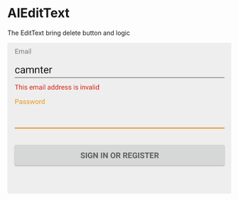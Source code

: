 # AIEditText
The EditText bring delete button and logic


![readme_1](https://github.com/CaMnter/AIEditText/raw/master/readme/readme_1.png)